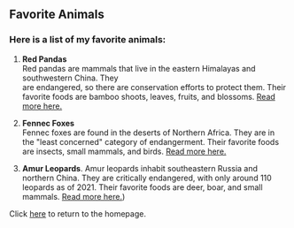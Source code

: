 ## Favorite Animals
### Here is a list of my favorite animals:

1. **Red Pandas**  
  Red pandas are mammals that live in the eastern Himalayas and southwestern China. They  
  are endangered, so there are conservation efforts to protect them. Their favorite foods are 
  bamboo shoots, leaves, fruits, and blossoms. [Read more here.](https://en.wikipedia.org/wiki/Red_panda)
  
2. **Fennec Foxes**   
  Fennec foxes are found in the deserts of Northern Africa. They are in the "least concerned" 
  category of endangerment. Their favorite foods are insects, small mammals, and birds. [Read more here.](https://en.wikipedia.org/wiki/Fennec_fox)
  
3. **Amur Leopards**. 
  Amur leopards inhabit southeastern Russia and northern China. They are critically endangered, 
  with only around 110 leopards as of 2021. Their favorite foods are deer, boar, and small mammals.
  [Read more here.](https://en.wikipedia.org/wiki/Amur_leopard))
  
  Click [here](README.md) to return to the homepage.

